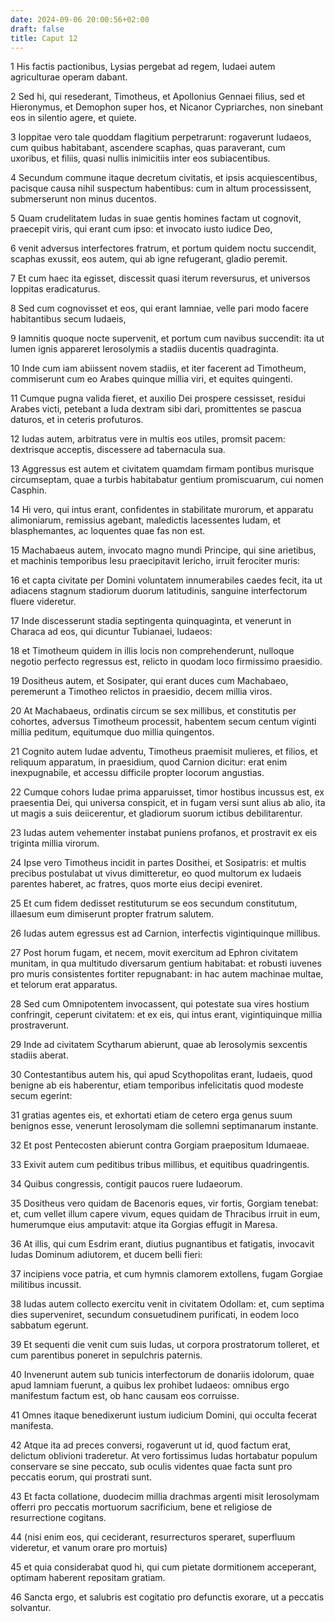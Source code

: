 ```yaml
---
date: 2024-09-06 20:00:56+02:00
draft: false
title: Caput 12
---
```





1 His factis pactionibus, Lysias pergebat ad regem, Iudaei autem agriculturae operam dabant.

2 Sed hi, qui resederant, Timotheus, et Apollonius Gennaei filius, sed et Hieronymus, et Demophon super hos, et Nicanor Cypriarches, non sinebant eos in silentio agere, et quiete.

3 Ioppitae vero tale quoddam flagitium perpetrarunt: rogaverunt Iudaeos, cum quibus habitabant, ascendere scaphas, quas paraverant, cum uxoribus, et filiis, quasi nullis inimicitiis inter eos subiacentibus.

4 Secundum commune itaque decretum civitatis, et ipsis acquiescentibus, pacisque causa nihil suspectum habentibus: cum in altum processissent, submerserunt non minus ducentos.

5 Quam crudelitatem Iudas in suae gentis homines factam ut cognovit, praecepit viris, qui erant cum ipso: et invocato iusto iudice Deo,

6 venit adversus interfectores fratrum, et portum quidem noctu succendit, scaphas exussit, eos autem, qui ab igne refugerant, gladio peremit.

7 Et cum haec ita egisset, discessit quasi iterum reversurus, et universos Ioppitas eradicaturus.

8 Sed cum cognovisset et eos, qui erant Iamniae, velle pari modo facere habitantibus secum Iudaeis,

9 Iamnitis quoque nocte supervenit, et portum cum navibus succendit: ita ut lumen ignis appareret Ierosolymis a stadiis ducentis quadraginta.

10 Inde cum iam abiissent novem stadiis, et iter facerent ad Timotheum, commiserunt cum eo Arabes quinque millia viri, et equites quingenti.

11 Cumque pugna valida fieret, et auxilio Dei prospere cessisset, residui Arabes victi, petebant a Iuda dextram sibi dari, promittentes se pascua daturos, et in ceteris profuturos.

12 Iudas autem, arbitratus vere in multis eos utiles, promsit pacem: dextrisque acceptis, discessere ad tabernacula sua.

13 Aggressus est autem et civitatem quamdam firmam pontibus murisque circumseptam, quae a turbis habitabatur gentium promiscuarum, cui nomen Casphin.

14 Hi vero, qui intus erant, confidentes in stabilitate murorum, et apparatu alimoniarum, remissius agebant, maledictis lacessentes Iudam, et blasphemantes, ac loquentes quae fas non est.

15 Machabaeus autem, invocato magno mundi Principe, qui sine arietibus, et machinis temporibus Iesu praecipitavit Iericho, irruit ferociter muris:

16 et capta civitate per Domini voluntatem innumerabiles caedes fecit, ita ut adiacens stagnum stadiorum duorum latitudinis, sanguine interfectorum fluere videretur.

17 Inde discesserunt stadia septingenta quinquaginta, et venerunt in Characa ad eos, qui dicuntur Tubianaei, Iudaeos:

18 et Timotheum quidem in illis locis non comprehenderunt, nulloque negotio perfecto regressus est, relicto in quodam loco firmissimo praesidio.

19 Dositheus autem, et Sosipater, qui erant duces cum Machabaeo, peremerunt a Timotheo relictos in praesidio, decem millia viros.

20 At Machabaeus, ordinatis circum se sex millibus, et constitutis per cohortes, adversus Timotheum processit, habentem secum centum viginti millia peditum, equitumque duo millia quingentos.

21 Cognito autem Iudae adventu, Timotheus praemisit mulieres, et filios, et reliquum apparatum, in praesidium, quod Carnion dicitur: erat enim inexpugnabile, et accessu difficile propter locorum angustias.

22 Cumque cohors Iudae prima apparuisset, timor hostibus incussus est, ex praesentia Dei, qui universa conspicit, et in fugam versi sunt alius ab alio, ita ut magis a suis deiicerentur, et gladiorum suorum ictibus debilitarentur.

23 Iudas autem vehementer instabat puniens profanos, et prostravit ex eis triginta millia virorum.

24 Ipse vero Timotheus incidit in partes Dosithei, et Sosipatris: et multis precibus postulabat ut vivus dimitteretur, eo quod multorum ex Iudaeis parentes haberet, ac fratres, quos morte eius decipi eveniret.

25 Et cum fidem dedisset restituturum se eos secundum constitutum, illaesum eum dimiserunt propter fratrum salutem.

26 Iudas autem egressus est ad Carnion, interfectis vigintiquinque millibus.

27 Post horum fugam, et necem, movit exercitum ad Ephron civitatem munitam, in qua multitudo diversarum gentium habitabat: et robusti iuvenes pro muris consistentes fortiter repugnabant: in hac autem machinae multae, et telorum erat apparatus.

28 Sed cum Omnipotentem invocassent, qui potestate sua vires hostium confringit, ceperunt civitatem: et ex eis, qui intus erant, vigintiquinque millia prostraverunt.

29 Inde ad civitatem Scytharum abierunt, quae ab Ierosolymis sexcentis stadiis aberat.

30 Contestantibus autem his, qui apud Scythopolitas erant, Iudaeis, quod benigne ab eis haberentur, etiam temporibus infelicitatis quod modeste secum egerint:

31 gratias agentes eis, et exhortati etiam de cetero erga genus suum benignos esse, venerunt Ierosolymam die sollemni septimanarum instante.

32 Et post Pentecosten abierunt contra Gorgiam praepositum Idumaeae.

33 Exivit autem cum peditibus tribus millibus, et equitibus quadringentis.

34 Quibus congressis, contigit paucos ruere Iudaeorum.

35 Dositheus vero quidam de Bacenoris eques, vir fortis, Gorgiam tenebat: et, cum vellet illum capere vivum, eques quidam de Thracibus irruit in eum, humerumque eius amputavit: atque ita Gorgias effugit in Maresa.

36 At illis, qui cum Esdrim erant, diutius pugnantibus et fatigatis, invocavit Iudas Dominum adiutorem, et ducem belli fieri:

37 incipiens voce patria, et cum hymnis clamorem extollens, fugam Gorgiae militibus incussit.

38 Iudas autem collecto exercitu venit in civitatem Odollam: et, cum septima dies superveniret, secundum consuetudinem purificati, in eodem loco sabbatum egerunt.

39 Et sequenti die venit cum suis Iudas, ut corpora prostratorum tolleret, et cum parentibus poneret in sepulchris paternis.

40 Invenerunt autem sub tunicis interfectorum de donariis idolorum, quae apud Iamniam fuerunt, a quibus lex prohibet Iudaeos: omnibus ergo manifestum factum est, ob hanc causam eos corruisse.

41 Omnes itaque benedixerunt iustum iudicium Domini, qui occulta fecerat manifesta.

42 Atque ita ad preces conversi, rogaverunt ut id, quod factum erat, delictum oblivioni traderetur. At vero fortissimus Iudas hortabatur populum conservare se sine peccato, sub oculis videntes quae facta sunt pro peccatis eorum, qui prostrati sunt.

43 Et facta collatione, duodecim millia drachmas argenti misit Ierosolymam offerri pro peccatis mortuorum sacrificium, bene et religiose de resurrectione cogitans.

44 (nisi enim eos, qui ceciderant, resurrecturos speraret, superfluum videretur, et vanum orare pro mortuis)

45 et quia considerabat quod hi, qui cum pietate dormitionem acceperant, optimam haberent repositam gratiam.

46 Sancta ergo, et salubris est cogitatio pro defunctis exorare, ut a peccatis solvantur.

